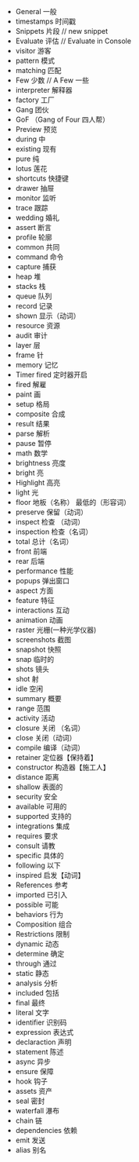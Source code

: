 * General 一般
* timestamps 时间戳
* Snippets 片段 // new snippet
* Evaluate 评估 // Evaluate in Console
* visitor 游客
* pattern 模式
* matching 匹配
* Few 少数 //  A Few 一些
* interpreter 解释器
* factory 工厂
* Gang 团伙
* GoF （Gang of Four 四人帮）
* Preview 预览
* during 中
* existing 现有
* pure 纯
* lotus 莲花
* shortcuts 快捷键
* drawer 抽屉
* monitor 监听
* trace 跟踪
* wedding 婚礼
* assert 断言
* profile 轮廓
* common 共同
* command 命令
* capture 捕获
* heap 堆
* stacks 栈
* queue 队列
* record 记录
* shown 显示（动词）
* resource 资源
* audit 审计
* layer 层
* frame 针
* memory 记忆
* Timer fired 定时器开启
* fired 解雇
* paint 画
* setup 格局
* composite 合成
* result 结果
* parse 解析
* pause 暂停
* math 数学
* brightness 亮度
* bright 亮
* Highlight 高亮
* light 光
* floor 地板（名称） 最低的（形容词）
* preserve 保留（动词）
* inspect 检查 （动词）
* inspection 检查（名词）
* total 总计（名词）
* front 前端
* rear 后端
* performance 性能
* popups 弹出窗口
* aspect 方面
* feature 特征
* interactions 互动
* animation 动画
* raster 光栅(一种光学仪器)
* screenshots 截图
* snapshot 快照
* snap 临时的
* shots 镜头
* shot 射
* idle 空闲
* summary 概要
* range 范围
* activity 活动
* closure 关闭 （名词）
* close 关闭（动词）
* compile 编译（动词）
* retainer 定位器【保持着】
* constructor 构造器【施工人】
* distance 距离
* shallow 表面的
* security 安全
* available 可用的
* supported 支持的
* integrations 集成
* requires 要求
* consult 请教
* specific 具体的
* following 以下
* inspired 启发【动词】
* References 参考
* imported 已引入
* possible 可能
* behaviors 行为
* Composition 组合
* Restrictions 限制
* dynamic 动态
* determine 确定
* through 通过
* static 静态
* analysis 分析
* included 包括
* final 最终
* literal 文字
* identifier 识别码
* expression 表达式
* declaraction 声明
* statement 陈述
* async 异步
* ensure 保障
* hook 钩子
* assets 资产
* seal 密封
* waterfall 瀑布
* chain 链
* dependencies 依赖
* emit 发送
* alias 别名